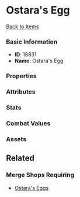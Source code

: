 # Ostara's Egg

<no description available>

[Back to Items](../items.md)

### Basic Information

- **ID**: 18831
- **Name**: Ostara&#039;s Egg

### Properties


### Attributes


### Stats


### Combat Values


### Assets


## Related

### Merge Shops Requiring

- [Ostara's Eggs](../merge-shops/304-ostara-s-eggs.md)

